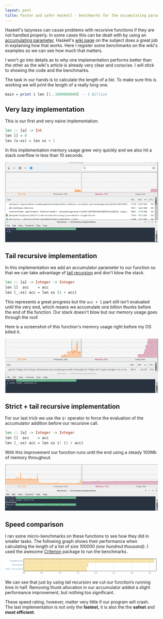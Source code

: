 ```yaml
---
layout: post
title: Faster and safer Haskell - benchmarks for the accumulating parameter
---
```


Haskell's lazyness can cause problems with recursive functions if they are not handled properly. In some cases this can be dealt with by using an [accumulating parameter](https://wiki.haskell.org/Performance/Accumulating_parameter). Haskell's [wiki page](https://wiki.haskell.org/Performance/Accumulating_parameter) on the subject does a great job in explaining how that works. Here I register some benchmarks on the wiki's examples so we can see how much that matters.   


I won't go into details as to why one implementation performs better than the other as the wiki's article is already very clear and conscise. I will stick to showing the code and the benchmarks.

The task in our hands is to calculate the length of a list. To make sure this is working we will print the length of a really long one.

``` haskell
main = print $ len [1..1000000000] -- 1 Billion
```

## Very lazy implementation

This is our first and very naive implementation.

``` haskell
len :: [a] -> Int
len [] = 0
len (x:xs) = len xs + 1
```

In this implementation memory usage grew very quickly and we also hit a stack overflow in less than 10 seconds.

![Lazy implementation](../images/2017-09-09-task-manager-lazy.gif)

## Tail recursive implementation

In this implementation we add an accumulator parameter to our function so that we can take advantage of [tail recursion](https://wiki.haskell.org/Tail_recursion) and don't blow the stack.


``` haskell
len :: [a] -> Integer -> Integer
len []  acc    = acc
len (_:xs) acc = len xs (1 + acc)
```

This represents a great progress but the `acc + 1` part still isn't evaluated until the very end, which means we accumulate one billion thunks before the end of the function. Our stack doesn't blow but our memory usage goes through the roof.

Here is a screenshot of this function's memory usage right before my OS killed it.

![Tail Recursive implementation](../images/2017-09-09-task-manager-less-lazy.png)

## Strict + tail recursive implementation

For our last trick we use the `$!` operator to force the evaluation of the accumulator addition before our recursive call.

``` haskell
len :: [a] -> Integer -> Integer
len []  acc    = acc
len (_:xs) acc = len xs $! (1 + acc)
```

With this improvement our function runs until the end using a steady 100Mb of memory throughout.

![Strict + tail recursive implementation](../images/2017-09-09-task-manager-strict.png)


## Speed comparison

I ran some micro-benchmarks on these functions to see how they did in smaller tasks. The following graph shows their performance when calculating the length of a list of size *100000 (one hundred thousand)*. I used the awesome [Criterion](https://hackage.haskell.org/package/criterion) package to run the benchmarks.


![Benchmarks](../images/2017-09-09-benchmarks.png)

We can see that just by using tail recursion we cut our function’s running time in half. Removing thunk allocation in our accumulator added a slight performance improvement, but nothing too significant.

These speed rating, however, matter very little if our program will crash. The last implementation is not only the **fastest**, it is also the the **safest** and **most efficient**.   
